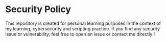 # Security Policy

This repository is created for personal learning purposes in the context of my learning, cybersecurity and scripting practice.
If you find any security issue or vulnerability, feel free to open an issue or contact me directly !
